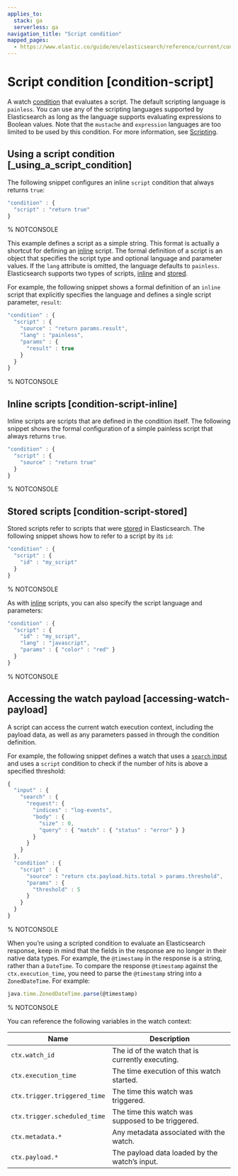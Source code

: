 ```yaml
---
applies_to:
  stack: ga
  serverless: ga
navigation_title: "Script condition"
mapped_pages:
  - https://www.elastic.co/guide/en/elasticsearch/reference/current/condition-script.html
---
```


# Script condition [condition-script]

A watch [condition](condition.md) that evaluates a script. The default scripting language is `painless`. You can use any of the scripting languages supported by Elasticsearch as long as the language supports evaluating expressions to Boolean values. Note that the `mustache` and `expression` languages are too limited to be used by this condition. For more information, see [Scripting](../../scripting.md).

## Using a script condition [_using_a_script_condition]

The following snippet configures an inline `script` condition that always returns `true`:

```js
"condition" : {
  "script" : "return true"
}
```
%  NOTCONSOLE

This example defines a script as a simple string. This format is actually a shortcut for defining an [inline](#condition-script-inline) script. The formal definition of a script is an object that specifies the script type and optional language and parameter values. If the `lang` attribute is omitted, the language defaults to `painless`. Elasticsearch supports two types of scripts, [inline](#condition-script-inline) and [stored](#condition-script-stored).

For example, the following snippet shows a formal definition of an `inline` script that explicitly specifies the language and defines a single script parameter, `result`:

```js
"condition" : {
  "script" : {
    "source" : "return params.result",
    "lang" : "painless",
    "params" : {
      "result" : true
    }
  }
}
```
%  NOTCONSOLE

## Inline scripts [condition-script-inline]

Inline scripts are scripts that are defined in the condition itself. The following snippet shows the formal configuration of a simple painless script that always returns `true`.

```js
"condition" : {
  "script" : {
    "source" : "return true"
  }
}
```
%  NOTCONSOLE

## Stored scripts [condition-script-stored]

Stored scripts refer to scripts that were [stored](../../scripting/modules-scripting-using.md) in Elasticsearch. The following snippet shows how to refer to a script by its `id`:

```js
"condition" : {
  "script" : {
    "id" : "my_script"
  }
}
```
%  NOTCONSOLE

As with [inline](#condition-script-inline) scripts, you can also specify the script language and parameters:

```js
"condition" : {
  "script" : {
    "id" : "my_script",
    "lang" : "javascript",
    "params" : { "color" : "red" }
  }
}
```
%  NOTCONSOLE

## Accessing the watch payload [accessing-watch-payload]

A script can access the current watch execution context, including the payload data, as well as any parameters passed in through the condition definition.

For example, the following snippet defines a watch that uses a [`search` input](input-search.md) and uses a `script` condition to check if the number of hits is above a specified threshold:

```js
{
  "input" : {
    "search" : {
      "request": {
        "indices" : "log-events",
        "body" : {
          "size" : 0,
          "query" : { "match" : { "status" : "error" } }
        }
      }
    }
  },
  "condition" : {
    "script" : {
      "source" : "return ctx.payload.hits.total > params.threshold",
      "params" : {
        "threshold" : 5
      }
    }
  }
}
```
%  NOTCONSOLE

When you’re using a scripted condition to evaluate an Elasticsearch response, keep in mind that the fields in the response are no longer in their native data types. For example, the `@timestamp` in the response is a string, rather than a `DateTime`. To compare the response `@timestamp` against the `ctx.execution_time`, you need to parse the `@timestamp` string into a `ZonedDateTime`. For example:

```js
java.time.ZonedDateTime.parse(@timestamp)
```
%  NOTCONSOLE

You can reference the following variables in the watch context:

| Name | Description |
| --- | --- |
| `ctx.watch_id` | The id of the watch that is currently executing. |
| `ctx.execution_time` | The time execution of this watch started. |
| `ctx.trigger.triggered_time` | The time this watch was triggered. |
| `ctx.trigger.scheduled_time` | The time this watch was supposed to be triggered. |
| `ctx.metadata.*` | Any metadata associated with the watch. |
| `ctx.payload.*` | The payload data loaded by the watch’s input. |
